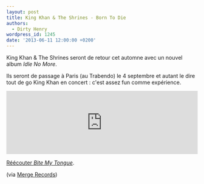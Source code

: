 ```yaml
---
layout: post
title: King Khan & The Shrines - Born To Die
authors:
  - Dirty Henry
wordpress_id: 1245
date: '2013-06-11 12:00:00 +0200'
---
```

King Khan & The Shrines seront de retour cet automne avec un nouvel album *Idle No More*.

Ils seront de passage à Paris (au Trabendo) le 4 septembre et autant le dire tout de go King Khan en concert : c'est assez fun comme expérience.

<iframe width="100%" height="166" scrolling="no" frameborder="no" src="https://w.soundcloud.com/player/?url=http%3A%2F%2Fapi.soundcloud.com%2Ftracks%2F95409544&secret_token=s-3O7hj"></iframe>

[Réécouter *Bite My Tongue*](1058).

(via [Merge Records](http://www.mergerecords.com/blog/2013/06/king-khan-the-shrines-share-new-song-announce-us-tour/))
